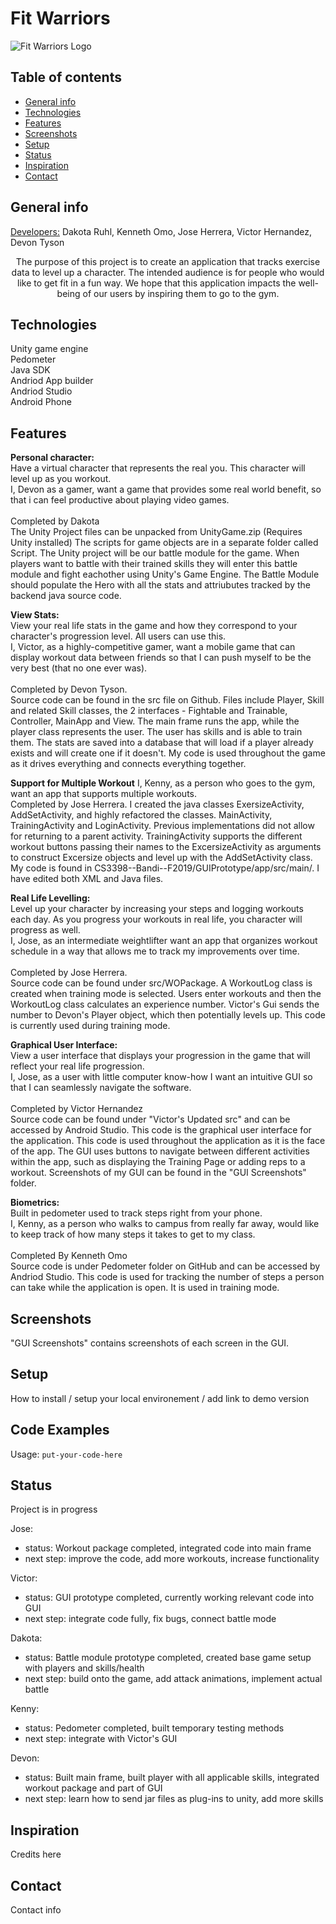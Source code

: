 # Fit Warriors
![Fit Warriors Logo](https://cdn1.imggmi.com/uploads/2019/9/16/5a06c81970fb6e951a290ce9ba9742af-full.png)

## Table of contents
* [General info](#general-info)
* [Technologies](#technologies)
* [Features](#features)
* [Screenshots](#screenshots)
* [Setup](#setup)
* [Status](#status)
* [Inspiration](#inspiration)
* [Contact](#contact)

## General info
<u>Developers:</u> Dakota Ruhl, Kenneth Omo, Jose Herrera, Victor Hernandez, Devon Tyson

<center>The purpose of this project is to create an application that tracks exercise data to level up a character. The intended audience is for people who would like to get fit in a fun way. We hope that this application impacts the well-being of our users by inspiring them to go to the gym. </center>

## Technologies
Unity game engine <br>
Pedometer <br>
Java SDK <br>
Andriod App builder <br>
Andriod Studio <br>
Android Phone <br>

## Features
 <b>Personal character:</b> <br> 
 Have a virtual character that represents the real you. This character will level up as you workout.<br>
  I, Devon as a gamer, want a game that provides some real world benefit, so that i can feel productive about playing video games. <br><BR>
  Completed by Dakota<BR>
 The Unity Project files can be unpacked from UnityGame.zip (Requires Unity installed) The scripts for game objects are in a separate folder called Script. The Unity project will be our battle module for the game. When players want to battle with their trained skills they will enter this battle module and fight eachother using Unity's Game Engine. The Battle Module should populate the Hero with all the stats and attriubutes tracked by the backend java source code. 
  
<b>View Stats:</b> <br>
  View your real life stats in the game and how they correspond to your character's progression level. All users can use this. <br>
  I, Victor, as a highly-competitive gamer, want a mobile game that can display workout data between friends so that I can push myself to   be the very best (that no one ever was).<br><br>
  Completed by Devon Tyson.<BR>
 Source code can be found in the src file on Github. Files include Player, Skill and related Skill classes, the 2 interfaces - Fightable and Trainable, Controller, MainApp and View. The main frame runs the app, while the player class represents the user. The user has skills and is able to train them. The stats are saved into a database that will load if a player already exists and will create one if it doesn't. My code is used throughout the game as it drives everything and connects everything together.
 
<b>Support for Multiple Workout</b>
 I, Kenny, as a person who goes to the gym, want an app that supports multiple workouts.<br>
 Completed by Jose Herrera.  I created the java classes ExersizeActivity, AddSetActivity, and highly refactored the classes.  MainActivity, TrainingActivity and LoginActivity.  Previous implementations did not allow for returning to a parent activity.  TrainingActivity supports the different workout buttons passing their names to the ExcersizeActivity as arguments to construct Excersize objects and level up with the AddSetActivity class.<br>
 My code is found in CS3398--Bandi--F2019/GUIPrototype/app/src/main/.  I have edited both XML and Java files.
  
<b>Real Life Levelling:</b> <br>
 Level up your character by increasing your steps and logging workouts each day. As you progress your workouts in real life, you character will progress as well. <br>
I, Jose, as an intermediate weightlifter want an app that organizes workout schedule in a way that allows me to track my improvements over time.<br><br>
Completed by Jose Herrera.<BR>
 Source code can be found under src/WOPackage.  A WorkoutLog class is created when training mode is selected.  Users enter workouts and then the WorkoutLog class calculates an experience number.  Victor's Gui sends the number to Devon's Player object, which then potentially levels up.  This code is currently used during training mode.
  
<b>Graphical User Interface:</b> <br>
  View a user interface that displays your progression in the game that will reflect your real life progression. <br>
I, Jose, as a user with little computer know-how I want an intuitive GUI so that I can seamlessly navigate the software.<br><br>
Completed by Victor Hernandez<br>
Source code can be found under "Victor's Updated src" and can be accessed by Android Studio.
This code is the graphical user interface for the application. This code is used throughout the application as it is the face of the app. The GUI uses buttons to navigate between different activities within the app, such as displaying the Training Page or adding reps to a workout. Screenshots of my GUI can be found in the "GUI Screenshots" folder.


<b>Biometrics:</b> <br>
Built in pedometer used to track steps right from your phone. <br>
I, Kenny, as a person who walks to campus from really far away, would like to keep track of how many
steps it takes to get to my class.<br><br>
Completed By Kenneth Omo<br>
Source code is under Pedometer folder on GitHub and can be accessed by Andriod Studio.
This code is used for tracking the number of steps a person can take while the application is open. It is used in training mode.




## Screenshots
"GUI Screenshots" contains screenshots of each screen in the GUI.

## Setup
How to install / setup your local environement / add link to demo version

## Code Examples
Usage:
`put-your-code-here`

## Status
Project is in progress

Jose:
- status: Workout package completed, integrated code into main frame
- next step: improve the code, add more workouts, increase functionality

Victor:
- status: GUI prototype completed, currently working relevant code into GUI
- next step: integrate code fully, fix bugs, connect battle mode

Dakota:
- status: Battle module prototype completed, created base game setup with players and skills/health
- next step: build onto the game, add attack animations, implement actual battle

Kenny:
- status: Pedometer completed, built temporary testing methods
- next step: integrate with Victor's GUI

Devon:
- status: Built main frame, built player with all applicable skills, integrated workout package and part of GUI
- next step: learn how to send jar files as plug-ins to unity, add more skills

## Inspiration
Credits here

## Contact
Contact info
